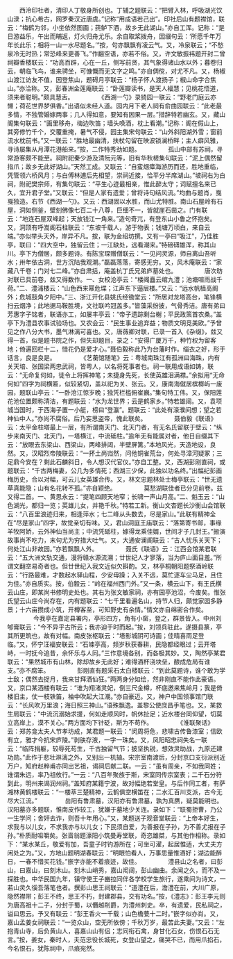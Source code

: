 <!-- { "loadSidebar": true } -->
　　西泠印社者，清印人丁敬身所创也。丁辅之题联云：“把臂入林，呼吸湖光饮山渌；抗心希古，网罗秦汉近唐虞。”记称“用成语若己出”。印社后山有题襟馆，联云：“梅鹤为邻，小坐依然图画；莼鲈下酒，故乡无此湖山。”亦自工浑。记称：“是日游益乐，午出而晡返，灯火归舟尤乐。余自取桨拨舟，因缀句云：‘所愿千年万年长此乐；相将一山一水尽题名。’”按，句亦飘飘有凌云气。又，冷泉联云；“不愁泉冷无时热；常恐峰来更善飞。”作翻空语，亦若不俗。又，许文敏振袆题开封二曾祠瓣香楼联云：“功高百辟，心在一丘，侧写前贤，其气象得诸山水以外；暮卷归云，朝临飞鸟，谁来骋坐，可慷慨而无文字之鸣。”亦自倜傥，对尤不凡。又，杨椒山渡江访友不值，因登焦山，题碍月亭联云：“杨子怀人渡扬子；椒山命字合焦山。”亦洽称。又，彭春洲金莲庵联云：“卧莲瓣读书，是天人福慧；见桃花悟道，须来者聪明。”颇具慧舌。
　　
　　《西湖一勺》录猗园一联云：“野老门庭云亦懒；荷花世界梦俱香。”出语似未经人道。园内月下老人祠有俞曲园联云：“此老最多情，不独管婚嫁两事；几人得如意，要知有因果一层。”措辞特若幽玄。又，藏山阁集句联云：“画里移舟，梅边吹笛；墙头唤酒，枕上看潮。”记称：阁在假山上，其旁修竹千个，交覆重掩，暑气不侵，园主集宋句联云：“山外斜阳湖外雪；窗前流水枕前书。”又一联云：“胜地最幽清，扶杖勾留在映波锁澜桥畔；主人癖风雅，寻诗屡集从月潭花港船来。”按，二作特秀劲如题。
　　
　　孤山中部有苏祠，寻常游客颇不能至。祠附祀秦少游及清阮元等，旧有华秋槎集句联云：“泥上偶然留指爪；故乡无此好湖山。”天然工成。又联云：“自蛮烟瘴海游历而还，胜地重临，凭管领六桥风月；与白傅林逋后先相望，崇祠近接，恰平分半席湖山。”坡祠右为白祠，附祀樊宗师，有集句联云：“平生心迹最相亲，惟此醉太守；词赋擅名来已久，宜升君子堂。”又联云：“但是人家有遗爱；曾将诗句结风流。”均曲与题肖，戛戛独造。右节《西湖一勺》。又云：西湖固以水胜，而山尤特胜。南山石屋岭有石屋，洞如侧釜，壁刻佛像七百二十八尊，巨细不一，皆就崖石凿之。门有联云：“地连石屋双峰起；天放钱江一角来。”造句奇兀，有登东山小鲁之怀抱矣。又，洞顶有呼嵩阁石柱联云：“东坡千载人，游于物表；钱塘万顷白，来自云端。”亦似举头天外，岸异不凡。按，联为金绍坊撰。又有一亭曰“吸江”，乃佳胜亭，联曰：“四大空中，独留云住；一江缺处，远看潮来。”特磅礴雄浑，称其山川。亭下为僧居，颇多题诗。有陈宝琛赠僧联云：“一见问灵源，师自离山吾听水；卅年依古洞，世方沉陆我观潮。”磊磊落落，寄感无穷。又，风木庵联云：“家藏八千卷；门对七二峰。”亦自肃括，庵盖杭丁氏兄弟庐墓处也。
　　
　　唐次昉对联已具前卷，兹又得数作。一、女校沧亭云：“楼阁矗云绾九澧；池塘喧雨战千荷。”二、澧浦楼云：“山色西来幂危堞；江声东下逼层楼。”又云：“远水帆樯高阁外；危城鼓角夕阳中。”三、浙江开化县姚氏经锄堂云：“所居对龙塔高台，笔锋横扫云烟净；此地据马鞍胜境，文社联吟冠盖多。”皆藻采纷披，气骨秀洁。唐有弟曰芳惠字子铭者，联语亦工，如屡丰亭云：“帝子遗踪剩台榭；平民政策首农桑。”盖亭下为澧县农事试验场也。又农会云：“民生事业追弃益；物质文明竞美欧。”予曾见之作八分大书，墨气淋漓可喜也。又，唐薇卿对联，已录一首入《杂缀》，兹又得一首，似是题书院之作，但失却题目，录之：“安得广厦万千，种竹权为留客地；倚遍回栏十二，惜花仍是爱才心。”聂伯毅称此乃为台藩时作。缁衣之好，形于话言，良是良是。
　　
　　《艺蘅馆随笔》云：粤城南珠江有孤洲曰海珠，内有关天培、张国梁两忠武祠，皆粤人，以名将死事者也。祠一联用成语如铸，联云：“无命复何如，徒令上将挥神笔；未捷身先死，长使英雄泪满襟。”余拟用“无命何如”四字为祠横匾，似较紧切，盖以祀为关、张云。又，康南海僦居槟榔屿一废园，题联山亭云：“一卧沧江惊岁晚；独凭栏槛俯崔巍。”集句特工伟。又，保阳莲花池位置颇称清洁，有题联云：“水为龙世界；云是鹤家乡。”特若雄阔。又，袁项城当国时，于西海子置一小艇，榜曰“登瀛”。题联云：“此处有濠濮间想；望之若神仙中人。”亦尚不腐俗。后乃妄思盗帝，愧此联矣。
　　
　　聂伯毅《联语》云：太平金柱塔最上一层，有所谓南天门、北天门者，有无名氏留联于壁云：“纵步来南天门、北天门，一塔横江，中流砥柱。”逾年无有能属对者，他日自缀其下云：“放眼去东梁山、西梁山，两峰排闼，半壁屏篱。”本地风光，天造地设，良然。又，汉昭烈帝陵联云：“一抔土尚岿然，问他铜雀荒台，何处寻漳河疑冢；三足鼎今安在？剩此石麟斜日，令人想汉代官仪。”亦自工整。又，西湖彭刚直祠，或题联云：“千古两梅妻，公几为多情死；西湖三少保，此独以功名终。”出幅纪彭画梅历史，合以对幅，可云儿女英雄合传。又，林文忠题林处士梅亭联云：“世无遗草真能隐；山有名花转不孤。”亦自颖绝。
　　
　　莫愁湖联佳者已分见前卷。兹又得二首。一、黄思永云：“提笔四顾天地窄；长啸一声山月高。”二、魁玉云：“山色湖光，都归一览；英雄儿女，并艳千秋。”特若工新。衡山文杏题长沙衡山会馆联云：“八百里浪迹归来，相逢萍水；七二峰从头数去，尽是家山。”此联有精神全在“尽是家山”四字，故觉亲切有味。又，君山洞庭王庙联云：“落第寄书邮，事缘羊牧阿娇，云外神仙当尚主；中流凭砥柱，嫁得龙乘佳婿，世间才子几封王。”搬演故事尚不吃力，末句尤为穷措大吐气。又，大通安澜阁联云：“古人忧乐关天下；何处江山非故园。”亦若飘飘人外。
　　
　　聂氏《联语》云：江西会馆某君联云：“五大洲文轨交通，漫将赣水源流溯；廿世纪人才寥落，当为庐山面目羞。”所谓文翻空易奇者也。但廿世纪入我文近似欠斟酌。又，林亭桐朝阳题祭酒岭联云：“行路最难，才数起水驿山程，少安毋躁；入关不远，莫忙逐车尘马足，且住为佳。”亦自质实。按，伯毅云：“岭在福州西门外。”又一条，横云山下，有王氏横云山庄，即某尚书修明史处也。其右为张文敏家祠，亦有园亭池沼，今废矣。惟张氏望云山庄今尚存在，内有题联云：“七千里看遍名山，持节人归，颇觉家园多静景；十六亩攒成小筑，开樽客至，可知野史有余情。”情文亦自绵密合作矣。
　　
　　今我亭在嘉定县署内，亭形四方，角有小窗，登之，群景皆入。中州刘郇膏联云：“今不异乎古所云；我亦迫于时而起。”按，刘领兵驻此，遂摄县篆，亭其所更筑也，故有对幅。南皮张枢联云：“塔影城阴可诗画；佳晴喜雨足登临。”又，怀宁汪福安联云：“石竦亭高，频岁秋获春耕，民隐都经眼过；云开塔峙，一时抚今追昔，余怀乐与人同。”三作意境各别，而各极其妙。又，陶然亭某君联云：“果然城市有山林，除却故乡无此好；难得酒杯浇块垒，酿成危局有谁支。”亦不腐笨。
　　
　　彭刚直有题采石太白楼联云：“到此莫题诗，谁个敢为学士敌；偶然去捉月，我来甘拜酒仙狂。”两两身分如绘，然非刚直不能作此豪语。又，京口某酒楼有联云：“谁为翔渚灵妃，倒三尺金樽，杯底邀来焦岭月；我是倚楼旧主，仗一枝铁笛，袖中吹起大江潮。”亦自豪迈。又，神户中国领事馆门联云：“长风吹万里浪；海日照三神山。”语殊飘逸。盖黎公使庶昌手笔也。又，某救生局联云：“中流沉溺始求援，何如走顺风时，帆休扯足；近水楼台同仰望，切莫立高岸上，漠不关心。”两方面均下针砭，斯为不苟作。
　　
　　《淮联聚话》云：郑苏龛太夫人节孝坊成，某君题一联云：“闵周将危，悲啸古传鲁漆室；信欧有立，雅才今抗宋庐陵。”剥肤存液，一字一珠矣。又，凤阳昭忠祠失名一联云：“临阵捐躯，较辱死苟生，千古独留气节；披坚执锐，想效灵助战，九原还建功勋。”此作于悲壮淋漓之外，又别出一机轴。宋宗室南渡后，分封京口支衍派别近万户，知府赵粹甫亦同出艺祖，谒祠后献二联。一云：“虽有周亲，不如我同姓；谁谓朱远，率乃祖攸行。”一云：“八百年聚族于斯，宋室同传宗室表；二千石分符到此，明州来谒润州祠。”盖知府某籍宁波，故对幅绝若堂皇。与后作同工者，有萨湘林黄鹤楼联云：“一楼萃三楚精神，云鹤俱空横笛在；二水汇百川支派，古今无尽大江流。”
　　
　　岳阳有鲁肃墓，汉阳亦有鲁肃墓，孰为真赝，疑莫能明也。汉阳墓亦多题联，惟南皮作较工，犹嫌于墓地少关连。录如下：“联蜀拒曹，乃公一生学问；舍奸去诈，则吾十年用心。”又，某题送子观音堂联云：“上帝本好生，求我与以儿女，不求我亦与以儿女；下民须自爱，为善报在子孙，为不善尤报在子孙。”朴质耐咀嚼矣。张啬翁题濠阳小筑曼寿堂联，奇恣雄桀，与其他作相称。录如下：“某水某丘，敬爱有加，吾童子时钓游所在；可坐可濯，起居惟适，大丈夫方闲处之为。”又，方地山题明湖春联云：“明眼怕看人，万事思量惟酒好；湖边能醉日，一春不惜买花钱。”嵌字亦能不着痕迹，故佳。
　　
　　澧县山之名者，曰彭山，曰嘉山，曰刻木山。刻木山峭秀，嘉山闳阔，彭山幽曲。余闻之久，而不及一探胜也。中华民国九年，镇守使王子豳拉同伴各学校学生旅行，遂乘间为诗文，一若山灵久徯吾落笔也者。撰彭山思王祠联云：“道澧在后，澹澧在前，大川广原，隐然襟带；彭王不终，思王不朽，封建郡县，交有功名。”按，《澧志》：彭王李元则为唐高祖十二子，分封于蜀，以僭越削爵，为澧州刺史。卒，有遗爱，民私祠之，谥曰思云。予又有联云：“彭王香火一千载；山色檐甍十二时。”嵌字似亦肖。又，嘉山孟姜女祠联云：“一览众山，空无所依傍；千秋万岁，最苦此夫妻。”又云：“左抱青山寺，后负黄山人，喜嘉山山有侣；志同衔石禽，身甘化石女，伤恨石石无言。”按，姜女，秦时人，夫范忠役长城死，女登山望之，痛哭不已，而用爪掐石，今名恨石，犹陈祠中，爪痕宛然。
　　
